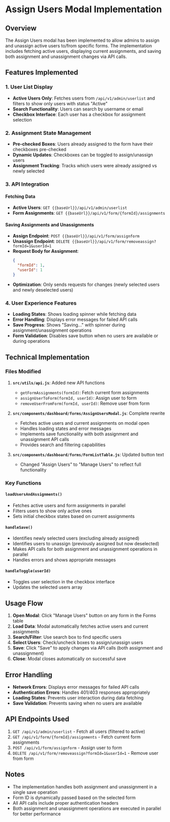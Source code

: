 # Assign Users Modal Implementation

## Overview
The Assign Users modal has been implemented to allow admins to assign and unassign active users to/from specific forms. The implementation includes fetching active users, displaying current assignments, and saving both assignment and unassignment changes via API calls.

## Features Implemented

### 1. User List Display
- **Active Users Only**: Fetches users from `/api/v1/admin/userlist` and filters to show only users with status "Active"
- **Search Functionality**: Users can search by username or email
- **Checkbox Interface**: Each user has a checkbox for assignment selection

### 2. Assignment State Management
- **Pre-checked Boxes**: Users already assigned to the form have their checkboxes pre-checked
- **Dynamic Updates**: Checkboxes can be toggled to assign/unassign users
- **Assignment Tracking**: Tracks which users were already assigned vs newly selected

### 3. API Integration

#### Fetching Data
- **Active Users**: `GET {{baseUrl}}/api/v1/admin/userlist`
- **Form Assignments**: `GET {{baseUrl}}/api/v1/form/{formId}/assignments`

#### Saving Assignments and Unassignments
- **Assign Endpoint**: `POST {{baseUrl}}/api/v1/form/assignform`
- **Unassign Endpoint**: `DELETE {{baseUrl}}/api/v1/form/removeassign?formId=1&userId=1`
- **Request Body for Assignment**: 
  ```json
  {
    "formId": 1,
    "userId": 1
  }
  ```
- **Optimization**: Only sends requests for changes (newly selected users and newly deselected users)

### 4. User Experience Features
- **Loading States**: Shows loading spinner while fetching data
- **Error Handling**: Displays error messages for failed API calls
- **Save Progress**: Shows "Saving..." with spinner during assignment/unassignment operations
- **Form Validation**: Disables save button when no users are available or during operations

## Technical Implementation

### Files Modified
1. **`src/utils/api.js`**: Added new API functions
   - `getFormAssignments(formId)`: Fetch current form assignments
   - `assignUserToForm(formId, userId)`: Assign user to form
   - `removeUserFromForm(formId, userId)`: Remove user from form

2. **`src/components/dashboard/forms/AssignUsersModal.js`**: Complete rewrite
   - Fetches active users and current assignments on modal open
   - Handles loading states and error messages
   - Implements save functionality with both assignment and unassignment API calls
   - Provides search and filtering capabilities

3. **`src/components/dashboard/forms/FormListTable.js`**: Updated button text
   - Changed "Assign Users" to "Manage Users" to reflect full functionality

### Key Functions

#### `loadUsersAndAssignments()`
- Fetches active users and form assignments in parallel
- Filters users to show only active ones
- Sets initial checkbox states based on current assignments

#### `handleSave()`
- Identifies newly selected users (excluding already assigned)
- Identifies users to unassign (previously assigned but now deselected)
- Makes API calls for both assignment and unassignment operations in parallel
- Handles errors and shows appropriate messages

#### `handleToggle(userId)`
- Toggles user selection in the checkbox interface
- Updates the selected users array

## Usage Flow

1. **Open Modal**: Click "Manage Users" button on any form in the Forms table
2. **Load Data**: Modal automatically fetches active users and current assignments
3. **Search/Filter**: Use search box to find specific users
4. **Select Users**: Check/uncheck boxes to assign/unassign users
5. **Save**: Click "Save" to apply changes via API calls (both assignment and unassignment)
6. **Close**: Modal closes automatically on successful save

## Error Handling

- **Network Errors**: Displays error messages for failed API calls
- **Authentication Errors**: Handles 401/403 responses appropriately
- **Loading States**: Prevents user interaction during data fetching
- **Save Validation**: Prevents saving when no users are available

## API Endpoints Used

1. `GET /api/v1/admin/userlist` - Fetch all users (filtered to active)
2. `GET /api/v1/form/{formId}/assignments` - Fetch current form assignments
3. `POST /api/v1/form/assignform` - Assign user to form
4. `DELETE /api/v1/form/removeassign?formId=1&userId=1` - Remove user from form

## Notes

- The implementation handles both assignment and unassignment in a single save operation
- Form ID is dynamically passed based on the selected form
- All API calls include proper authentication headers
- Both assignment and unassignment operations are executed in parallel for better performance 